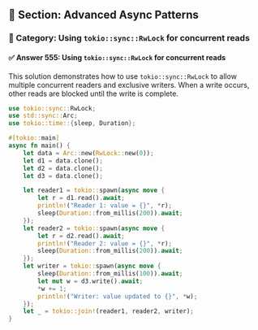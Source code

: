 ## 📘 Section: Advanced Async Patterns  
### 🔹 Category: Using `tokio::sync::RwLock` for concurrent reads  
#### ✅ Answer 555: Using `tokio::sync::RwLock` for concurrent reads

This solution demonstrates how to use `tokio::sync::RwLock` to allow multiple concurrent readers and exclusive writers. When a write occurs, other reads are blocked until the write is complete.

```rust
use tokio::sync::RwLock;
use std::sync::Arc;
use tokio::time::{sleep, Duration};

#[tokio::main]
async fn main() {
    let data = Arc::new(RwLock::new(0));
    let d1 = data.clone();
    let d2 = data.clone();
    let d3 = data.clone();

    let reader1 = tokio::spawn(async move {
        let r = d1.read().await;
        println!("Reader 1: value = {}", *r);
        sleep(Duration::from_millis(200)).await;
    });
    let reader2 = tokio::spawn(async move {
        let r = d2.read().await;
        println!("Reader 2: value = {}", *r);
        sleep(Duration::from_millis(200)).await;
    });
    let writer = tokio::spawn(async move {
        sleep(Duration::from_millis(100)).await;
        let mut w = d3.write().await;
        *w += 1;
        println!("Writer: value updated to {}", *w);
    });
    let _ = tokio::join!(reader1, reader2, writer);
}
```
